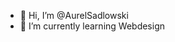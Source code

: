 - 👋 Hi, I’m @AurelSadlowski
- 🌱 I’m currently learning Webdesign


<!---
AurelSadlowski/AurelSadlowski is a ✨ special ✨ repository because its `README.md` (this file) appears on your GitHub profile.
You can click the Preview link to take a look at your changes.
--->
